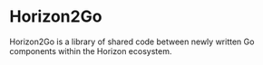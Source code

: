 <!--
Copyright 2024 Deutsche Telekom IT GmbH

SPDX-License-Identifier: Apache-2.0
-->

# Horizon2Go
Horizon2Go is a library of shared code between newly written Go components within the Horizon ecosystem.